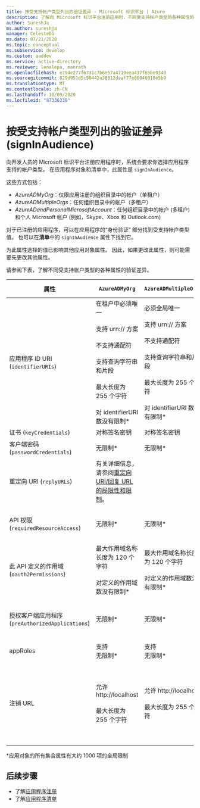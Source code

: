 ```yaml
---
title: 按受支持帐户类型列出的验证差异 - Microsoft 标识平台 | Azure
description: 了解向 Microsoft 标识平台注册应用时，不同受支持帐户类型的各种属性的验证差异。
author: SureshJa
ms.author: sureshja
manager: CelesteDG
ms.date: 07/21/2020
ms.topic: conceptual
ms.subservice: develop
ms.custom: aaddev
ms.service: active-directory
ms.reviewer: lenalepa, manrath
ms.openlocfilehash: e794e277f6731c7b6e57a4710eea437f65be0340
ms.sourcegitcommit: 829d951d5c90442a38012daaf77e86046018e5b9
ms.translationtype: MT
ms.contentlocale: zh-CN
ms.lasthandoff: 10/09/2020
ms.locfileid: "87336338"
---
```

# <a name="validation-differences-by-supported-account-types-signinaudience"></a>按受支持帐户类型列出的验证差异 (signInAudience)

向开发人员的 Microsoft 标识平台注册应用程序时，系统会要求你选择应用程序支持的帐户类型。 在应用程序对象和清单中，此属性是 `signInAudience`。

这些方式包括：

- *AzureADMyOrg*：仅限应用注册的组织目录中的帐户（单租户）
- *AzureADMultipleOrgs*：任何组织目录中的帐户（多租户）
- *AzureADandPersonalMicrosoftAccount*：任何组织目录中的帐户 (多租户) 和个人 Microsoft 帐户 (例如，Skype、Xbox 和 Outlook.com) 

对于已注册的应用程序，可以在应用程序的“身份验证”  部分找到受支持帐户类型值。 也可以在**清单**中的 `signInAudience` 属性下找到它。

为此属性选择的值已影响其他应用对象属性。 因此，如果更改此属性，则可能需要先更改其他属性。

请参阅下表，了解不同受支持帐户类型的各种属性的验证差异。

| 属性 | `AzureADMyOrg` | `AzureADMultipleOrgs` | `AzureADandPersonalMicrosoftAccount` 和 `PersonalMicrosoftAccount` |
|--------------|---------------|----------------|----------------|
| 应用程序 ID URI (`identifierURIs`)  | 在租户中必须唯一 <br><br> 支持 urn:// 方案 <br><br> 不支持通配符 <br><br> 支持查询字符串和片段 <br><br> 最大长度为 255 个字符 <br><br> 对 identifierURI 数没有限制*  | 必须全局唯一 <br><br> 支持 urn:// 方案 <br><br> 不支持通配符 <br><br> 支持查询字符串和片段 <br><br> 最大长度为 255 个字符 <br><br> 对 identifierURI 数没有限制* | 必须全局唯一 <br><br> 不支持 urn://方案 <br><br> 不支持通配符、段和查询字符串 <br><br> 最大长度为120个字符 <br><br> 最大 50 identifierURIs |
| 证书 (`keyCredentials`) | 对称签名密钥 | 对称签名密钥 | 加密和非对称签名密钥 | 
| 客户端密码 (`passwordCredentials`) | 无限制* | 无限制* | 如果启用 liveSDK：最多2个客户端密码 | 
| 重定向 URI (`replyURLs`) | 有关详细信息，请参阅[重定向 URI/回复 URL 的局限性和限制](reply-url.md)。 | | | 
| API 权限 (`requiredResourceAccess`) | 无限制* | 无限制* | 每个应用程序最多50个资源，每个资源 (30 个权限，例如 Microsoft Graph) 。 每个应用程序200的总限制 (资源 x 权限) 。 | 
| 此 API 定义的作用域 (`oauth2Permissions`) | 最大作用域名称长度为 120 个字符 <br><br> 对定义的作用域数没有限制* | 最大作用域名称长度为 120 个字符 <br><br> 对定义的作用域数没有限制* |  最大作用域名称长度为40个字符 <br><br> 最多定义100个作用域 | 
| 授权客户端应用程序 (`preAuthorizedApplications`) | 无限制* | 无限制* | 总最大值为500 <br><br> 最多定义100个客户端应用 <br><br> 每个客户端最多定义30个作用域 | 
| appRoles | 支持 <br> 无限制* | 支持 <br> 无限制* | 不支持 | 
| 注销 URL | 允许 http://localhost <br><br> 最大长度为 255 个字符 | 允许 http://localhost <br><br> 最大长度为 255 个字符 | <br><br> https://localhost 对于 MSA，允许， http://localhost 失败 <br><br> 最大长度为 255 个字符 <br><br> 不允许使用 HTTP 方案 <br><br> 不支持通配符 | 

*应用对象的所有集合属性有大约 1000 项的全局限制

## <a name="next-steps"></a>后续步骤

- 了解[应用程序注册](app-objects-and-service-principals.md)
- 了解[应用程序清单](reference-app-manifest.md)
